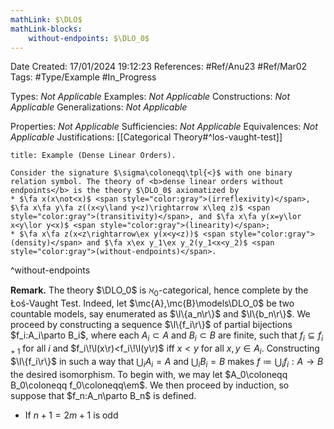 ```yaml
---
mathLink: $\DLO$
mathLink-blocks:
    without-endpoints: $\DLO_0$
---
```


<div class="topSpace"></div>

Date Created: 17/01/2024 19:12:23
References: #Ref/Anu23 #Ref/Mar02
Tags: #Type/Example #In_Progress

Types: <i>Not Applicable</i>
Examples: <i>Not Applicable</i>
Constructions: <i>Not Applicable</i>
Generalizations: <i>Not Applicable</i>

Properties: <i>Not Applicable</i>
Sufficiencies: <i>Not Applicable</i>
Equivalences: <i>Not Applicable</i>
Justifications: [[Categorical Theory#^los-vaught-test]]

``` ad-Example
title: Example (Dense Linear Orders).

Consider the signature $\sigma\coloneqq\tpl{<}$ with one binary relation symbol. The theory of <b>dense linear orders without endpoints</b> is the theory $\DLO_0$ axiomatized by
* $\fa x(x\not<x)$ <span style="color:gray">(irreflexivity)</span>, $\fa x\fa y\fa z((x<y\land y<z)\rightarrow x\leq z)$ <span style="color:gray">(transitivity)</span>, and $\fa x\fa y(x=y\lor x<y\lor y<x)$ <span style="color:gray">(linearity)</span>;
* $\fa x\fa z(x<z\rightarrow\ex y(x<y<z))$ <span style="color:gray">(density)</span> and $\fa x\ex y_1\ex y_2(y_1<x<y_2)$ <span style="color:gray">(without-endpoints)</span>.

```
^without-endpoints

<b>Remark.</b> The theory $\DLO_0$ is $\aleph_0$-categorical, hence complete by the Łoś-Vaught Test. Indeed, let $\mc{A},\mc{B}\models\DLO_0$ be two countable models, say enumerated as $\l\{a_n\r\}$ and $\l\{b_n\r\}$. We proceed by constructing a sequence $\l\{f_i\r\}$ of partial bijections $f_i:A_i\parto B_i$, where each $A_i\subset A$ and $B_i\subset B$ are finite, such that $f_i\subseteq f_{i+1}$ for all $i$ and $f_i\!\l(x\r)<f_i\!\l(y\r)$ iff $x<y$ for all $x,y\in A_i$. Constructing $\l\{f_i\r\}$ in such a way that $\bigcup_iA_i=A$ and $\bigcup_iB_i=B$ makes $f\coloneqq\bigcup_if_i:A\to B$ the desired isomorphism. To begin with, we may let $A_0\coloneqq B_0\coloneqq f_0\coloneqq\em$. We then proceed by induction, so suppose that $f_n:A_n\parto B_n$ is defined.
* If $n+1=2m+1$ is odd
